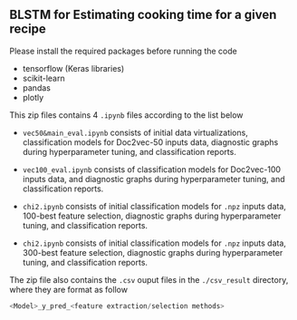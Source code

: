 ## BLSTM for Estimating cooking time for a given recipe

Please install the required packages before running the code

- tensorflow (Keras libraries)
- scikit-learn
- pandas
- plotly

This zip files contains 4 ```.ipynb```  files according to the list below 

- ```vec50&main_eval.ipynb``` consists of initial data virtualizations, classification models for Doc2vec-50 inputs data, diagnostic graphs during hyperparameter tuning, and classification reports.

- ```vec100_eval.ipynb``` consists of classification models for Doc2vec-100 inputs data, and diagnostic graphs during hyperparameter tuning, and classification reports.

- ```chi2.ipynb``` consists of initial classification models for ```.npz``` inputs data, 100-best feature selection, diagnostic graphs during hyperparameter tuning, and classification reports.

- ```chi2.ipynb``` consists of initial classification models for ```.npz``` inputs data, 300-best feature selection, diagnostic graphs during hyperparameter tuning, and classification reports.


The zip file also contains the ```.csv``` ouput files in the ```./csv_result``` directory, where they are format as follow


``` Python
<Model>_y_pred_<feature extraction/selection methods>
```